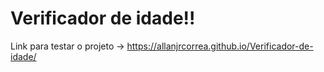 # Verificador de idade!!

Link para testar o projeto -> https://allanjrcorrea.github.io/Verificador-de-idade/
